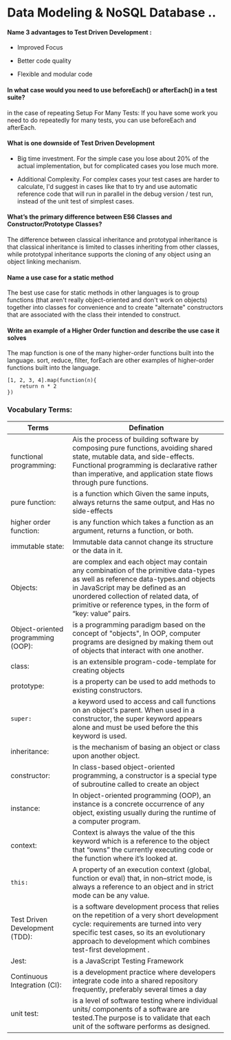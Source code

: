 # Data Modeling & NoSQL Database .. 

#### Name 3 advantages to Test Driven Development : 
- Improved Focus

- Better code quality

- Flexible and modular code

#### In what case would you need to use beforeEach() or afterEach() in a test suite?

in the case of repeating Setup For Many Tests: If you have some work you need to do repeatedly for many tests, you can use beforeEach and afterEach.

#### What is one downside of Test Driven Development

- Big time investment. For the simple case you lose about 20% of the actual implementation, but for complicated cases you lose much more.

- Additional Complexity. For complex cases your test cases are harder to calculate, I'd suggest in cases like that to try and use automatic reference code that will run in parallel in the debug version / test run, instead of the unit test of simplest cases.

#### What’s the primary difference between ES6 Classes and Constructor/Prototype Classes?

The difference between classical inheritance and prototypal inheritance is that classical inheritance is limited to classes inheriting from other classes, while prototypal inheritance supports the cloning of any object using an object linking mechanism.

#### Name a use case for a static method

The best use case for static methods in other languages is to group functions (that aren't really object-oriented and don't work on objects) together into classes for convenience and to create "alternate" constructors that are associated with the class their intended to construct.

#### Write an example of a Higher Order function and describe the use case it solves

The map function is one of the many higher-order functions built into the language. sort, reduce, filter, forEach are other examples of higher-order functions built into the language. 

```
[1, 2, 3, 4].map(function(n){
    return n * 2
})
```

### Vocabulary Terms:

|  Terms   	|     Defination   	|
|---	|---	|
|   functional programming:	|   Ais the process of building software by composing pure functions, avoiding shared state, mutable data, and side-effects. Functional programming is declarative rather than imperative, and application state flows through pure functions.	|
|   pure function:	|    is a function which Given the same inputs, always returns the same output, and Has no side-effects   |
|  higher order function:	|  is any function which takes a function as an argument, returns a function, or both.	|
|  immutable state:	|  Immutable data cannot change its structure or the data in it.	|
|   Objects: 	|    are complex and each object may contain any combination of the primitive data-types as well as reference data-types.and objects in JavaScript may be defined as an unordered collection of related data, of primitive or reference types, in the form of “key: value” pairs.|
|  Object-oriented programming (OOP): |    is a programming paradigm based on the concept of "objects", In OOP, computer programs are designed by making them out of objects that interact with one another.|
|   class:	|   is an extensible program-code-template for creating objects	|
|   prototype:	|    is a property can be used to add methods to existing constructors.|
|   ``super:``	|  a keyword used to access and call functions on an object's parent. When used in a constructor, the super keyword appears alone and must be used before the this keyword is used. |
|   inheritance: 	|   is the mechanism of basing an object or class upon another object.	|
|   constructor: 	|   In class-based object-oriented programming, a constructor is a special type of subroutine called to create an object|
|   instance:	|    In object-oriented programming (OOP), an instance is a concrete occurrence of any object, existing usually during the runtime of a computer program.|
|   context:	|  Context is always the value of the this keyword which is a reference to the object that “owns” the currently executing code or the function where it’s looked at. |
|   ``this:``	|    A property of an execution context (global, function or eval) that, in non–strict mode, is always a reference to an object and in strict mode can be any value.	|
|   Test Driven Development (TDD):	|    is a software development process that relies on the repetition of a very short development cycle: requirements are turned into very specific test cases, so its an evolutionary approach to development which combines test-first development .|
|   Jest:	| is a JavaScript Testing Framework |
|   Continuous Integration (CI):	|     is a development practice where developers integrate code into a shared repository frequently, preferably several times a day	|
|  unit test:	|   is a level of software testing where individual units/ components of a software are tested.The purpose is to validate that each unit of the software performs as designed.	|


